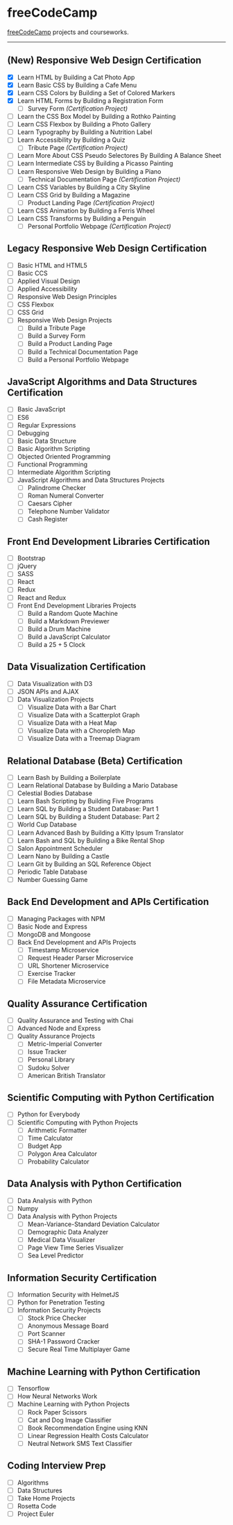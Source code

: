 # freeCodeCamp
[freeCodeCamp](https://www.freecodecamp.org/) projects and courseworks.

***

## (New) Responsive Web Design Certification
  - [X] Learn HTML by Building a Cat Photo App
  - [X] Learn Basic CSS by Building a Cafe Menu
  - [X] Learn CSS Colors by Building a Set of Colored Markers
  - [X] Learn HTML Forms by Building a Registration Form
    - [ ] Survey Form *(Certification Project)*
  - [ ] Learn the CSS Box Model by Building a Rothko Painting
  - [ ] Learn CSS Flexbox by Building a Photo Gallery
  - [ ] Learn Typography by Building a Nutrition Label
  - [ ] Learn Accessibility by Building a Quiz
    - [ ] Tribute Page *(Certification Project)*
  - [ ] Learn More About CSS Pseudo Selectores By Building A Balance Sheet
  - [ ] Learn Intermediate CSS by Building a Picasso Painting
  - [ ] Learn Responsive Web Design by Building a Piano
    - [ ] Technical Documentation Page *(Certification Project)*
  - [ ] Learn CSS Variables by Building a City Skyline
  - [ ] Learn CSS Grid by Building a Magazine
    - [ ] Product Landing Page *(Certification Project)*
  - [ ] Learn CSS Animation by Building a Ferris Wheel
  - [ ] Learn CSS Transforms by Building a Penguin
    - [ ] Personal Portfolio Webpage *(Certification Project)*
 
## Legacy Responsive Web Design Certification
  - [ ] Basic HTML and HTML5
  - [ ] Basic CCS
  - [ ] Applied Visual Design
  - [ ] Applied Accessibility
  - [ ] Responsive Web Design Principles
  - [ ] CSS Flexbox
  - [ ] CSS Grid
  - [ ] Responsive Web Design Projects
    - [ ] Build a Tribute Page
    - [ ] Build a Survey Form
    - [ ] Build a Product Landing Page
    - [ ] Build a Technical Documentation Page
    - [ ] Build a Personal Portfolio Webpage

## JavaScript Algorithms and Data Structures Certification
  - [ ] Basic JavaScript
  - [ ] ES6
  - [ ] Regular Expressions
  - [ ] Debugging
  - [ ] Basic Data Structure
  - [ ] Basic Algorithm Scripting
  - [ ] Objected Oriented Programming
  - [ ] Functional Programming
  - [ ] Intermediate Algorithm Scripting
  - [ ] JavaScript Algorithms and Data Structures Projects
    - [ ] Palindrome Checker
    - [ ] Roman Numeral Converter
    - [ ] Caesars Cipher
    - [ ] Telephone Number Validator
    - [ ] Cash Register

## Front End Development Libraries Certification
  - [ ] Bootstrap
  - [ ] jQuery
  - [ ] SASS
  - [ ] React
  - [ ] Redux
  - [ ] React and Redux
  - [ ] Front End Development Libraries Projects
    - [ ] Build a Random Quote Machine
    - [ ] Build a Markdown Previewer
    - [ ] Build a Drum Machine
    - [ ] Build a JavaScript Calculator
    - [ ] Build a 25 + 5 Clock

## Data Visualization Certification
  - [ ] Data Visualization with D3
  - [ ] JSON APIs and AJAX
  - [ ] Data Visualization Projects
    - [ ] Visualize Data with a Bar Chart
    - [ ] Visualize Data with a Scatterplot Graph
    - [ ] Visualize Data with a Heat Map
    - [ ] Visualize Data with a Choropleth Map
    - [ ] Visualize Data with a Treemap Diagram

## Relational Database (Beta) Certification
  - [ ] Learn Bash by Building a Boilerplate
  - [ ] Learn Relational Database by Building a Mario Database
  - [ ] Celestial Bodies Database
  - [ ] Learn Bash Scripting by Building Five Programs
  - [ ] Learn SQL by Building a Student Database: Part 1
  - [ ] Learn SQL by Building a Student Database: Part 2
  - [ ] World Cup Database
  - [ ] Learn Advanced Bash by Building a Kitty Ipsum Translator
  - [ ] Learn Bash and SQL by Building a Bike Rental Shop
  - [ ] Salon Appointment Scheduler
  - [ ] Learn Nano by Building a Castle
  - [ ] Learn Git by Building an SQL Reference Object
  - [ ] Periodic Table Database
  - [ ] Number Guessing Game

## Back End Development and APIs Certification
  - [ ] Managing Packages with NPM
  - [ ] Basic Node and Express
  - [ ] MongoDB and Mongoose
  - [ ] Back End Development and APIs Projects
    - [ ] Timestamp Microservice
    - [ ] Request Header Parser Microservice
    - [ ] URL Shortener Microservice
    - [ ] Exercise Tracker
    - [ ] File Metadata Microservice

## Quality Assurance Certification
  - [ ] Quality Assurance and Testing with Chai
  - [ ] Advanced Node and Express
  - [ ] Quality Assurance Projects
    - [ ] Metric-Imperial Converter
    - [ ] Issue Tracker
    - [ ] Personal Library
    - [ ] Sudoku Solver
    - [ ] American British Translator

## Scientific Computing with Python Certification
  - [ ] Python for Everybody
  - [ ] Scientific Computing with Python Projects
    - [ ] Arithmetic Formatter
    - [ ] Time Calculator
    - [ ] Budget App
    - [ ] Polygon Area Calculator
    - [ ] Probability Calculator

## Data Analysis with Python Certification
  - [ ] Data Analysis with Python
  - [ ] Numpy
  - [ ] Data Analysis with Python Projects
    - [ ] Mean-Variance-Standard Deviation Calculator
    - [ ] Demographic Data Analyzer
    - [ ] Medical Data Visualizer
    - [ ] Page View Time Series Visualizer
    - [ ] Sea Level Predictor

## Information Security Certification
  - [ ] Information Security with HelmetJS
  - [ ] Python for Penetration Testing
  - [ ] Information Security Projects
    - [ ] Stock Price Checker
    - [ ] Anonymous Message Board
    - [ ] Port Scanner
    - [ ] SHA-1 Password Cracker
    - [ ] Secure Real Time Multiplayer Game

## Machine Learning with Python Certification
  - [ ] Tensorflow
  - [ ] How Neural Networks Work
  - [ ] Machine Learning with Python Projects
    - [ ] Rock Paper Scissors
    - [ ] Cat and Dog Image Classifier
    - [ ] Book Recommendation Engine using KNN
    - [ ] Linear Regression Health Costs Calculator
    - [ ] Neutral Network SMS Text Classifier

## Coding Interview Prep
  - [ ] Algorithms
  - [ ] Data Structures
  - [ ] Take Home Projects
  - [ ] Rosetta Code
  - [ ] Project Euler
